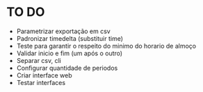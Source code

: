 # TO DO
- Parametrizar exportação em csv
- Padronizar timedelta (substituir time)
- Teste para garantir o respeito do minimo do horario de almoço
- Validar inicio e fim (um após o outro)
- Separar csv, cli
- Configurar quantidade de periodos
- Criar interface web
- Testar interfaces